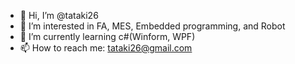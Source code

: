 - 👋 Hi, I’m @tataki26
- 👀 I’m interested in FA, MES, Embedded programming, and Robot
- 🌱 I’m currently learning c#(Winform, WPF)
- 📫 How to reach me: tataki26@gmail.com

